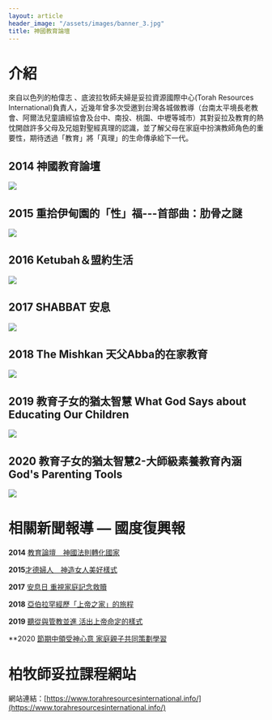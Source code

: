 ```yaml
---
layout: article
header_image: "/assets/images/banner_3.jpg"
title: 神國教育論壇
---
```


# 介紹

來自以色列的柏偉志 、底波拉牧師夫婦是妥拉資源國際中心(Torah Resources International)負責人，近幾年曾多次受邀到台灣各城做教導（台南太平境長老教會、阿爾法兒童讀經協會及台中、南投、桃園、中壢等城市）其對妥拉及教育的熱忱開啟許多父母及兄姐對聖經真理的認識，並了解父母在家庭中扮演教師角色的重要性，期待透過「教育」將「真理」的生命傳承給下一代。

## 2014 神國教育論壇

![]({{site.baseurl}}/assets/images/2014神國教育論壇.jpg)

## 2015 重拾伊甸園的「性」福---首部曲：肋骨之謎

![]({{site.baseurl}}/assets/images/2015神國教育論壇.jpg)

## 2016 Ketubah＆盟約生活

![]({{site.baseurl}}/assets/images/2016神國教育論壇.jpg)

## 2017 SHABBAT 安息

![]({{site.baseurl}}/assets/images/2017神國教育論壇.jpg)

## 2018 The Mishkan 天父Abba的在家教育

![]({{site.baseurl}}/assets/images/2018神國教育論壇.jpg)

## 2019 教育子女的猶太智慧 What God Says about Educating Our Children

![]({{site.baseurl}}/assets/images/2019神國教育論壇.jpg)

## 2020 教育子女的猶太智慧2-大師級素養教育內涵 God's Parenting Tools

![]({{site.baseurl}}/assets/images/2020神國教育論壇.jpg)

# 相關新聞報導 — 國度復興報

**2014** [教育論壇　神國法則轉化國家](https://krtnews.tw/chinese-church/local/article/6262.html)

**2015**[才德婦人　神造女人美好樣式](https://krtnews.tw/chinese-church/local/article/10543.html)

**2017** [安息日 重視家庭記念救贖](https://krtnews.tw/chinese-church/local/article/15276.html)

**2018** [亞伯拉罕經歷「上帝之家」的旅程](https://krtnews.tw/chinese-church/local/article/17595.html)

**2019** [聽從與管教並進 活出上帝命定的樣式](https://krtnews.tw/chinese-church/local/article/19788.html)

**2020 [節期中領受神心意 家庭親子共同策劃學習](https://krtnews.tw/chinese-church/local/article/21780.html)

# 柏牧師妥拉課程網站

網站連結：[https://www.torahresourcesinternational.info/](https://www.torahresourcesinternational.info/)
